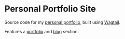 # Personal Portfolio Site

Source code for my [personal portfolio](https://www.jordanhoover.me), built using [Wagtail](https://wagtail.io). 

Features a [portfolio](https://www.jordanhoover.me/portfolio) and [blog](https://www.jordanhoover.me/blog) section.

